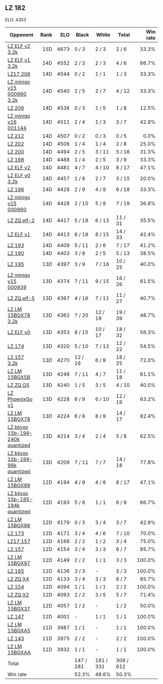## LZ 182 ##

ELO: 4353

Opponent | Rank | ELO | Black | White | Total | Win rate
---------|-----:|----:|-------|-------|-------|-------:
[LZ ELF v2 3.2k](LZ%20ELF%20v2%203.2k.md) | 15D | 4673 | 0 / 3 | 2 / 3 | 2 / 6 | 33.3%
[LZ ELF v1 3.2k](LZ%20ELF%20v1%203.2k.md) | 14D | 4552 | 2 / 3 | 2 / 3 | 4 / 6 | 66.7%
[LZ17 206](LZ17%20206.md) | 14D | 4544 | 0 / 2 | 1 / 1 | 1 / 3 | 33.3%
[LZ minigo v15 000990 3.2k](LZ%20minigo%20v15%20000990%203.2k.md) | 14D | 4540 | 2 / 5 | 2 / 7 | 4 / 12 | 33.3%
[LZ 206](LZ%20206.md) | 14D | 4536 | 0 / 3 | 1 / 5 | 1 / 8 | 12.5%
[LZ minigo v16 001144](LZ%20minigo%20v16%20001144.md) | 14D | 4511 | 2 / 4 | 1 / 3 | 3 / 7 | 42.9%
[LZ 212](LZ%20212.md) | 14D | 4507 | 0 / 2 | 0 / 3 | 0 / 5 | 0.0%
[LZ 202](LZ%20202.md) | 14D | 4506 | 1 / 4 | 1 / 4 | 2 / 8 | 25.0%
[LZ 200](LZ%20200.md) | 14D | 4494 | 2 / 5 | 3 / 11 | 5 / 16 | 31.3%
[LZ 198](LZ%20198.md) | 14D | 4488 | 1 / 4 | 2 / 5 | 3 / 9 | 33.3%
[LZ ELF v2](LZ%20ELF%20v2.md) | 14D | 4481 | 4 / 7 | 4 / 10 | 8 / 17 | 47.1%
[LZ ELF v0 3.2k](LZ%20ELF%20v0%203.2k.md) | 14D | 4457 | 1 / 8 | 2 / 7 | 3 / 15 | 20.0%
[LZ 196](LZ%20196.md) | 14D | 4428 | 2 / 9 | 4 / 9 | 6 / 18 | 33.3%
[LZ minigo v15 000990](LZ%20minigo%20v15%20000990.md) | 14D | 4428 | 2 / 10 | 5 / 9 | 7 / 19 | 36.8%
[LZ ZQ elf-2](LZ%20ZQ%20elf-2.md) | 14D | 4417 | 5 / 18 | 6 / 13 | 11 / 31 | 35.5%
[LZ ELF v1](LZ%20ELF%20v1.md) | 14D | 4413 | 6 / 18 | 8 / 15 | 14 / 33 | 42.4%
[LZ 193](LZ%20193.md) | 14D | 4409 | 5 / 11 | 2 / 6 | 7 / 17 | 41.2%
[LZ 190](LZ%20190.md) | 14D | 4403 | 3 / 8 | 2 / 5 | 5 / 13 | 38.5%
[LZ 195](LZ%20195.md) | 13D | 4397 | 3 / 9 | 7 / 16 | 10 / 25 | 40.0%
[LZ minigo v15 000939](LZ%20minigo%20v15%20000939.md) | 13D | 4374 | 7 / 11 | 9 / 15 | 16 / 26 | 61.5%
[LZ ZQ elf-5](LZ%20ZQ%20elf-5.md) | 13D | 4367 | 4 / 16 | 7 / 11 | 11 / 27 | 40.7%
[LZ LM 15BGX78 3.2k](LZ%20LM%2015BGX78%203.2k.md) | 13D | 4362 | 7 / 20 | 12 / 19 | 19 / 39 | 48.7%
[LZ ELF v0](LZ%20ELF%20v0.md) | 13D | 4353 | 8 / 15 | 10 / 17 | 18 / 32 | 56.3%
[LZ 174](LZ%20174.md) | 13D | 4320 | 5 / 10 | 7 / 12 | 12 / 22 | 54.5%
[LZ 157 3.2k](LZ%20157%203.2k.md) | 13D | 4270 | 12 / 16 | 6 / 9 | 18 / 25 | 72.0%
[LZ LM 15BGX5B](LZ%20LM%2015BGX5B.md) | 13D | 4248 | 7 / 11 | 4 / 7 | 11 / 18 | 61.1%
[LZ ZQ G5](LZ%20ZQ%20G5.md) | 13D | 4240 | 1 / 5 | 3 / 5 | 4 / 10 | 40.0%
[LZ PhoenixGo v1](LZ%20PhoenixGo%20v1.md) | 13D | 4228 | 6 / 9 | 6 / 10 | 12 / 19 | 63.2%
[LZ LM 15BGX78](LZ%20LM%2015BGX78.md) | 13D | 4224 | 6 / 8 | 8 / 9 | 14 / 17 | 82.4%
[LZ bjiyxo 15b-199-240k quantized](LZ%20bjiyxo%2015b-199-240k%20quantized.md) | 13D | 4214 | 3 / 4 | 2 / 4 | 5 / 8 | 62.5%
[LZ bjiyxo 15b-199-96k quantized](LZ%20bjiyxo%2015b-199-96k%20quantized.md) | 13D | 4209 | 7 / 11 | 7 / 7 | 14 / 18 | 77.8%
[LZ LM 15BGX89](LZ%20LM%2015BGX89.md) | 12D | 4194 | 4 / 9 | 4 / 8 | 8 / 17 | 47.1%
[LZ bjiyxo 15b-195-184k quantized](LZ%20bjiyxo%2015b-195-184k%20quantized.md) | 12D | 4193 | 5 / 8 | 1 / 1 | 6 / 9 | 66.7%
[LZ LM 15BGX88](LZ%20LM%2015BGX88.md) | 12D | 4179 | 0 / 3 | 3 / 4 | 3 / 7 | 42.9%
[LZ 173](LZ%20173.md) | 12D | 4171 | 3 / 4 | 4 / 6 | 7 / 10 | 70.0%
[LZ17 157](LZ17%20157.md) | 12D | 4166 | 2 / 2 | 1 / 2 | 3 / 4 | 75.0%
[LZ 157](LZ%20157.md) | 12D | 4154 | 3 / 4 | 3 / 3 | 6 / 7 | 85.7%
[LZ LM 15BGX97](LZ%20LM%2015BGX97.md) | 12D | 4149 | 2 / 2 | 1 / 1 | 3 / 3 | 100.0%
[LZ 165](LZ%20165.md) | 12D | 4136 | 3 / 3 | - | 3 / 3 | 100.0%
[LZ ZQ X4](LZ%20ZQ%20X4.md) | 12D | 4133 | 3 / 4 | 3 / 3 | 6 / 7 | 85.7%
[LZ 154](LZ%20154.md) | 12D | 4094 | 1 / 1 | 1 / 1 | 2 / 2 | 100.0%
[LZ ZQ X2](LZ%20ZQ%20X2.md) | 12D | 4093 | 2 / 2 | 3 / 5 | 5 / 7 | 71.4%
[LZ LM 15BGX37](LZ%20LM%2015BGX37.md) | 12D | 4057 | 1 / 2 | - | 1 / 2 | 50.0%
[LZ 147](LZ%20147.md) | 12D | 4001 | - | 1 / 1 | 1 / 1 | 100.0%
[LZ LM 15BGXA5](LZ%20LM%2015BGXA5.md) | 11D | 3987 | 1 / 1 | - | 1 / 1 | 100.0%
[LZ 143](LZ%20143.md) | 11D | 3975 | 2 / 2 | - | 2 / 2 | 100.0%
[LZ LM 15BGXAA](LZ%20LM%2015BGXAA.md) | 11D | 3932 | 1 / 1 | - | 1 / 1 | 100.0%
Total | | | 147 / 281 | 161 / 331 | 308 / 612 | 
Win rate| | | 52.3% | 48.6% | 50.3% | 

